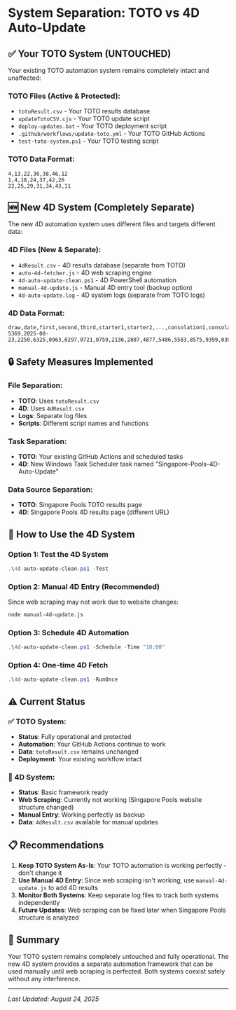 # System Separation: TOTO vs 4D Auto-Update

## ✅ Your TOTO System (UNTOUCHED)
Your existing TOTO automation system remains completely intact and unaffected:

### TOTO Files (Active & Protected):
- `totoResult.csv` - Your TOTO results database
- `updateTotoCSV.cjs` - Your TOTO update script  
- `deploy-updates.bat` - Your TOTO deployment script
- `.github/workflows/update-toto.yml` - Your TOTO GitHub Actions
- `test-toto-system.ps1` - Your TOTO testing script

### TOTO Data Format:
```
4,13,22,36,38,46,12
1,4,18,24,37,42,26
22,25,29,31,34,43,11
```

## 🆕 New 4D System (Completely Separate)
The new 4D automation system uses different files and targets different data:

### 4D Files (New & Separate):
- `4dResult.csv` - 4D results database (separate from TOTO)
- `auto-4d-fetcher.js` - 4D web scraping engine
- `4d-auto-update-clean.ps1` - 4D PowerShell automation
- `manual-4d-update.js` - Manual 4D entry tool (backup option)
- `4d-auto-update.log` - 4D system logs (separate from TOTO logs)

### 4D Data Format:
```
draw,date,first,second,third,starter1,starter2,...,consolation1,consolation2,...
5369,2025-08-23,2250,6325,0963,0297,0721,0759,2136,2807,4877,5486,5583,8575,9399,0300,1056,1330,2354,2870,3128,3762,4234,7566,9185
```

## 🔒 Safety Measures Implemented

### File Separation:
- **TOTO**: Uses `totoResult.csv`
- **4D**: Uses `4dResult.csv`
- **Logs**: Separate log files
- **Scripts**: Different script names and functions

### Task Separation:
- **TOTO**: Your existing GitHub Actions and scheduled tasks
- **4D**: New Windows Task Scheduler task named "Singapore-Pools-4D-Auto-Update"

### Data Source Separation:
- **TOTO**: Singapore Pools TOTO results page
- **4D**: Singapore Pools 4D results page (different URL)

## 🚀 How to Use the 4D System

### Option 1: Test the 4D System
```powershell
.\4d-auto-update-clean.ps1 -Test
```

### Option 2: Manual 4D Entry (Recommended)
Since web scraping may not work due to website changes:
```bash
node manual-4d-update.js
```

### Option 3: Schedule 4D Automation
```powershell
.\4d-auto-update-clean.ps1 -Schedule -Time "18:00"
```

### Option 4: One-time 4D Fetch
```powershell
.\4d-auto-update-clean.ps1 -RunOnce
```

## ⚠️ Current Status

### ✅ TOTO System:
- **Status**: Fully operational and protected
- **Automation**: Your GitHub Actions continue to work
- **Data**: `totoResult.csv` remains unchanged
- **Deployment**: Your existing workflow intact

### 🔧 4D System:
- **Status**: Basic framework ready
- **Web Scraping**: Currently not working (Singapore Pools website structure changed)
- **Manual Entry**: Working perfectly as backup
- **Data**: `4dResult.csv` available for manual updates

## 📋 Recommendations

1. **Keep TOTO System As-Is**: Your TOTO automation is working perfectly - don't change it
2. **Use Manual 4D Entry**: Since web scraping isn't working, use `manual-4d-update.js` to add 4D results
3. **Monitor Both Systems**: Keep separate log files to track both systems independently
4. **Future Updates**: Web scraping can be fixed later when Singapore Pools structure is analyzed

## 🎯 Summary

Your TOTO system remains completely untouched and fully operational. The new 4D system provides a separate automation framework that can be used manually until web scraping is perfected. Both systems coexist safely without any interference.

---
*Last Updated: August 24, 2025*
